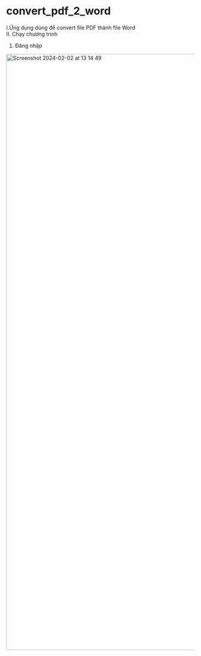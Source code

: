 # convert_pdf_2_word

I.Ứng dụng dùng để convert file PDF thành file Word  
II. Chạy chương trình
1. Đăng nhập
<img width="1592" alt="Screenshot 2024-02-02 at 13 14 49" src="https://github.com/ThanhVViet/convert_pdf_2_word/assets/126480817/1082841d-edb1-437e-a782-af536f2ff6d9">
